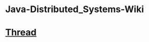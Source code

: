# Java-Distributed_Systems-Wiki


# [Thread](https://github.com/nazmos-sakib/Java-Distributed_Systems-Wiki/wiki/Thread)
